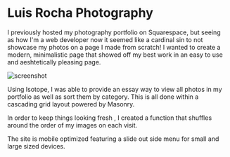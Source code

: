 Luis Rocha Photography
========
I previously hosted my photography portfolio on Squarespace, but seeing as how I'm a web developer now it seemed like a cardinal sin to not showcase my photos on a page I made from scratch! I wanted to create a modern, minimalistic page that showed off my best work in an easy to use and aeshtetically pleasing page. 

![screenshot](http://i.imgur.com/nET4wnu.jpg)

Using Isotope, I was able to provide an essay way to view all photos in my portfolio as well as sort them by category. This is all done within a cascading grid layout powered by Masonry. 

In order to keep things looking fresh , I created a function that shuffles around the order of my images on each visit.  

The site is mobile optimized featuring a slide out side menu for small and large sized devices.
